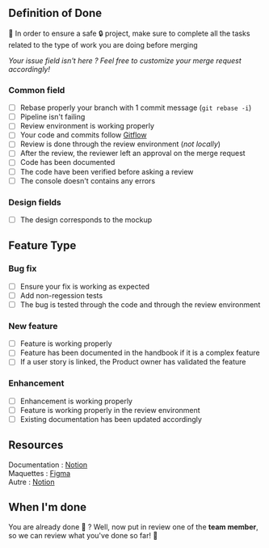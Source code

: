 ## Definition of Done

📢 In order to ensure a safe :lock: project, make sure to complete all the tasks related to the type of work you are doing before merging

*Your issue field isn't here ? Feel free to customize your merge request accordingly!*

### Common field

* [ ] Rebase properly your branch with 1 commit message (`git rebase -i`)
* [ ] Pipeline isn't failing
* [ ] Review environment is working properly 
* [ ] Your code and commits follow [Gitflow](https://github.com/do3-2021/gitflow/blob/main/CONTRIBUTING.md#how-to-commit)
* [ ] Review is done through the review environment (*not locally*)
* [ ] After the review, the reviewer left an approval on the merge request
* [ ] Code has been documented
* [ ] The code have been verified before asking a review
* [ ] The console doesn't contains any errors

### Design fields

* [ ] The design corresponds to the mockup

## Feature Type

### Bug fix

* [ ] Ensure your fix is working as expected
* [ ] Add non-regession tests
* [ ] The bug is tested through the code and through the review environment 

### New feature 

* [ ] Feature is working properly 
* [ ] Feature has been documented in the handbook if it is a complex feature
* [ ] If a user story is linked, the Product owner has validated the feature

### Enhancement 

* [ ] Enhancement is working properly 
* [ ] Feature is working properly in the review environment 
* [ ] Existing documentation has been updated accordingly

## Resources

Documentation : [Notion](https://www.notion.so/polycode/Documentation-Front-end-41e9198c85fd473e9518ee056c662983)  
Maquettes : [Figma](https://www.figma.com/files/recent?fuid=1016734758398733677)  
Autre : [Notion](https://www.notion.so/polycode/Ressources-Front-end-44eb3f1d1e1641b7a2e3a79198ada78f)  

## When I'm done

You are already done :100: ? Well, now put in review one of the **team member**, so we can review what you've done so far! :rocket: